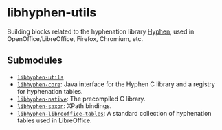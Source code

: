libhyphen-utils
===============

Building blocks related to the hyphenation library
[Hyphen][libhyphen], used in OpenOffice/LibreOffice, Firefox,
Chromium, etc.

Submodules
----------

- [`libhyphen-utils`](libhyphen-utils/src/main)
- [`libhyphen-core`](libhyphen-core/src/main): Java interface for the
  Hyphen C library and a registry for hyphenation tables.
- [`libhyphen-native`](libhyphen-native/src/main): The precompiled C
  library.
- [`libhyphen-saxon`](libhyphen-saxon/src/main): XPath bindings.
- [`libhyphen-libreoffice-tables`](libhyphen-libreoffice-tables/src/main):
  A standard collection of hyphenation tables used in LibreOffice.


[libhyphen]: http://sourceforge.net/projects/hunspell
